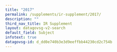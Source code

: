 ```yaml
---
title: "2017"
permalink: /supplements/ir-supplement/2017/
description: ""
third_nav_title: IR Supplement
layout: datagovsg-v2-search
default_field: Subject
infotext: true
datagovsg-id: d_dd0e740b3e3d9eeffbb44230cd2c754b
---
```

